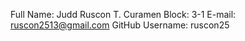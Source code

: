 Full Name: Judd Ruscon T. Curamen
Block: 3-1
E-mail: ruscon2513@gmail.com
GitHub Username: ruscon25
